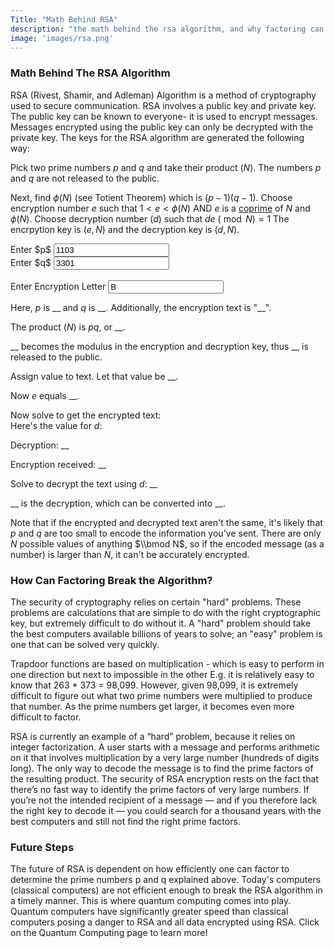 ```yaml
---
Title: "Math Behind RSA"
description: "the math behind the rsa algorithm, and why factoring can break it"
image: 'images/rsa.png'
---
```



### Math Behind The RSA Algorithm

RSA (Rivest, Shamir, and Adleman) Algorithm is a method of cryptography used to secure communication.
RSA involves a public key and private key. The public key can be known to everyone- it is used to encrypt messages. Messages encrypted using the public key can only be decrypted with the private key. The keys for the RSA algorithm are generated the following way:

Pick two prime numbers $p$ and $q$ and take their product ($N$). The numbers $p$ and $q$ are not released to the public.

Next, find $\phi(N)$  (see Totient Theorem) which is $(p-1) (q-1)$.
Choose encryption number $e$ such that $1 < e < \phi (N)$ AND $e$ is a [coprime](https://en.wikipedia.org/wiki/Coprime_integers) of $N$ and $\phi(N)$.
Choose decryption number $(d)$ such that $de\ (\bmod N) = 1$
The encrpytion key is $(e, N)$ and the decryption key is $(d, N)$.

<form action="#">
  <div class="row gtr-uniform">
    <div class="col-6 col-12-xsmall">
      Enter $p$
      <input type="text" name="Enter p" onchange="refreshAll()" id="rsa-p" value="1103" placeholder="Enter p" />
    </div>
    <div class="col-6 col-12-xsmall">
      Enter $q$
      <input type="text" name="Enter q" onchange="refreshAll()" id="rsa-q" value="3301" placeholder="Enter q" />
    </div>
  </div>
  <br />
  <div class="row gtr-uniform">
    <div class="col-12 col-12-xsmall">
      Enter Encryption Letter
      <input type="text" name="Enter Encrpytion Letter" onchange="refreshAll()" id="rsa-t" value="B" placeholder="Encrpytion Letter" />
    </div>
  </div>
</form>
<div id="error" style="color:red;"></div>

Here, $p$ is <span class="p">\_\_</span> and $q$ is <span class="q">\_\_</span>.
Additionally, the encryption text is "<span class="tStr">\_\_</span>".

The product ($N$) is $pq$, or <span class="n">\_\_</span>.

<span class="n">\_\_</span> becomes the modulus in the encryption and decryption key, thus <span class="n">\_\_</span> is released to the public.

Assign value to text. Let that value be <span class="t">\_\_</span>.

Now $e$ equals <span class="e">\_\_</span>.

Now solve to get the encrypted text:
<span class="emod"></span>
<br>
Here's the value for $d$:
<span class="d"></span>

Decryption: <span class="priv-key">\_\_</span>

Encryption received: <span class="enc">\_\_</span>
<br>

Solve to decrypt the text using $d$: <span class="dmod">\_\_</span>

<span class="dec">\_\_</span> is the decryption, which can be converted into <span class="decStr">\_\_</span>.

Note that if the encrypted and decrypted text aren't the same, it's likely that $p$ and $q$ are too small to encode the information you've sent. There are only $N$ possible values of anything $\\bmod N$, so if the encoded message (as a number) is larger than $N$, it can't be accurately encrypted.

### How Can Factoring Break the Algorithm?
The security of cryptography relies on certain "hard" problems. These problems are calculations that are simple to do with the right cryptographic key, but extremely difficult to do without it. A "hard" problem should take the best computers available billions of years to solve; an "easy" problem is one that can be solved very quickly.

Trapdoor functions are based on multiplication - which is easy to perform in one direction but next to impossible in the other
    E.g. it is relatively easy to know that 263 * 373 = 98,099. However, given 98,099, it is extremely difficult to figure out what two prime numbers were multiplied to produce that number. As the prime numbers get larger, it becomes even more difficult to factor.

RSA is currently an example of a “hard” problem, because it relies on integer factorization. A user starts with a message and performs arithmetic on it that involves multiplication by a very large number (hundreds of digits long). The only way to decode the message is to find the prime factors of the resulting product. The security of RSA encryption rests on the fact that there’s no fast way to identify the prime factors of very large numbers. If you’re not the intended recipient of a message — and if you therefore lack the right key to decode it — you could search for a thousand years with the best computers and still not find the right prime factors.



### Future Steps

The future of RSA is dependent on how efficiently one can factor to determine the prime numbers p and q explained above. Today's computers (classical computers) are not efficient enough to break the RSA algorithm in a timely manner. This is where quantum computing comes into play. Quantum computers have significantly greater speed than classical computers posing a danger to RSA and all data encrypted using RSA. Click on the Quantum Computing page to learn more!


<script type="text/javascript"
  src="https://cdn.mathjax.org/mathjax/latest/MathJax.js?config=TeX-AMS-MML_HTMLorMML">
</script>
<script type="text/javascript">
  pEl = document.getElementById("rsa-p");
  qEl = document.getElementById("rsa-q");
  tEl = document.getElementById("rsa-t");
  p = 2;
  q = 7;

  function prime(n) {   
    // almost copied from https://www.geeksforgeeks.org/check-a-number-is-prime-or-not-using-javascript/         
    var i, flag = true;

    // Getting the value form text
    // field using DOM
    n = parseInt(n) || 0;
    if(n === 0) {
      return false;
    }
    for(i = 2; i <= n - 1; i++)
        if (n % i == 0) {
            flag = false;
            break;
        }

        // Check and display alert message
    if (flag == true)
        return true; // prime
    else
        return false; // not prime
  }
  // function gcd(x, y) {
  //   if(x === 0 || y === 0) {
  //     return 0;
  //   }
  //   if(x === y) {
  //     return x;
  //   }
  //   if(x >= y) {
  //     return gcd(x-y, y);
  //   }
  //   return gcd(x, y-x);
  // }
  // https://www.w3resource.com/javascript-exercises/javascript-math-exercise-8.php
  function gcd(x, y) {
    if ((typeof x !== 'number') || (typeof y !== 'number')) 
      return false;
    x = Math.abs(x);
    y = Math.abs(y);
    while(y) {
      var t = y;
      y = x % y;
      x = t;
    }
    return x;
  }
  function coprime(x, y) {
    return gcd(x, y) === 1;
  }
  function getE(N, totient) {
    i = 3;
    while (i < totient) {
      if (coprime(i, N) && coprime(i, totient)) {
        return i;
      }
      i += 2;
    }
    return 0;
  }
  // http://umaranis.com/2018/07/12/calculate-modular-exponentiation-powermod-in-javascript-ap-n/
  // calculates   base^exponent % modulus
  function powerMod(base, exponent, modulus) {
      if (modulus === 1) return 0;
      var result = 1;
      base = base % modulus;
      while (exponent > 0) {
          if (exponent % 2 === 1)  //odd number
              result = (result * base) % modulus;
          exponent = exponent >> 1; //divide by 2
          base = (base * base) % modulus;
      }
      return result;
  }

  function str2int(stringInput) {
    let output = "";
    for (var i = 0; i < stringInput.length; i++) {
        output += stringInput[i].charCodeAt(0).toString(2);
    }
    return parseInt(output, '2');
  }
  function int2str(intInput) {
    let output = "";
    while (intInput > 0) {
      output = String.fromCharCode(intInput % 128) + output;
      intInput = Math.floor(intInput/128);
    }
    return output;
  }

  // https://stackoverflow.com/questions/23279208/calculate-d-from-n-e-p-q-in-rsa#23281286
  function getD(a, m) {
    // validate inputs
    [a, m] = [Number(a), Number(m)]
    if (Number.isNaN(a) || Number.isNaN(m)) {
      return NaN // invalid input
    }
    a = (a % m + m) % m
    if (!a || m < 2) {
      return NaN // invalid input
    }
    // find the gcd
    const s = []
    let b = m
    while(b) {
      [a, b] = [b, a % b]
      s.push({a, b})
    }
    if (a !== 1) {
      return NaN // inverse does not exists
    }
    // find the inverse
    let x = 1
    let y = 0
    for(let i = s.length - 2; i >= 0; --i) {
      [x, y] = [y,  x - y * Math.floor(s[i].a / s[i].b)]
    }
    return (y % m + m) % m
  }
  
  // for loop copied from https://stackoverflow.com/questions/22754315/for-loop-for-htmlcollection-elements

  function refreshAll() {
    if(validateP() && validateQ()) {
      document.getElementById("error").innerHTML = "";
      updatePQ();
    } else {
      errorEl = document.getElementById("error");
      errorEl.innerHTML = "Error: Ensure that $p$ and $q$ are prime numbers less than 100000 <br /><br />";
      MathJax.Hub.Queue(["Typeset",MathJax.Hub,errorEl]);

      // updatePQ();
    }
  }
  function validateP() {
    testP = pEl.value;
    if(testP > 1 && testP < 100000 && prime(testP)) {
      p = testP;
      return true;
    } else {
      return false;
    }
  }

  function validateQ() {
    testQ = qEl.value;
    if(testQ > 1 && testQ < 100000 && prime(testQ)) {
      q = testQ;
      return true;
    } else {
      return false;
    }
  }

  function updatePQ() {

    // update p and q
    updateClass("p", p);
    updateClass("q", q);

    // update p and q
    updateClass("p-1", p-1);
    updateClass("q-1", q-1);

    // update n
    n = p * q;
    updateClass("n", n);

    // update totient
    totient = (p-1)*(q-1);
    updateClass("totient", totient);

    // update e
    e = getE(n, totient);
    updateClass("e", e);
    // update d https://stackoverflow.com/questions/23279208/calculate-d-from-n-e-p-q-in-rsa#23281286

    tStr = tEl.value;
    t = str2int(tStr);

    updateClass("tStr", tStr, "");
    updateClass("t", t);

    enc = powerMod(t, e, n);
    console.log("" + t + "^" + e + "\\ (\\bmod " + totient + ") = " + enc);
    updateClass("emod", 
      "" + t + "^{" + e + "}\\ (\\bmod " + n + ") = " + enc
    );
    updateClass("enc", enc);

    d = getD(e, totient);
    updateClass("d", d);

    updateClass("priv-key", "(" + d + "," + n + ")");
    dec = powerMod(enc, d, n);
    updateClass("dmod", 
      "" + enc + "^{" + d + "}\\ (\\bmod " + n + ") = " + dec
    );
    updateClass("dec", dec)

    decStr = int2str(dec);
    updateClass("decStr", decStr, "");
  }

  function updateClass(className, expr, options) {
    var list = document.getElementsByClassName(className);
    for (var i = 0; i < list.length; i++) {
        updateEl(list[i], (options || "$") + expr + (options || "$"));
    }
  }

  function updateEl(el, expr) {
    el.innerHTML = expr;
    MathJax.Hub.Queue(["Typeset",MathJax.Hub,el]);
  }

  refreshAll();
</script>
